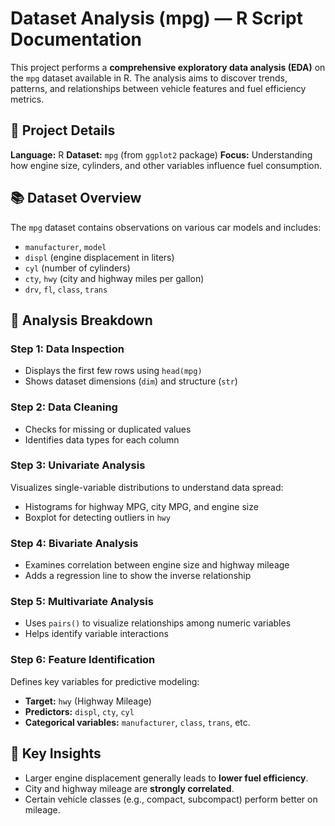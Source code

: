 #  Dataset Analysis (mpg) — R Script Documentation

This project performs a **comprehensive exploratory data analysis (EDA)** on the `mpg` dataset available in R. The analysis aims to discover trends, patterns, and relationships between vehicle features and fuel efficiency metrics.


## 🔧 Project Details

**Language:** R
**Dataset:** `mpg` (from `ggplot2` package)
**Focus:** Understanding how engine size, cylinders, and other variables influence fuel consumption.


## 📚 Dataset Overview

The `mpg` dataset contains observations on various car models and includes:

* `manufacturer`, `model`
* `displ` (engine displacement in liters)
* `cyl` (number of cylinders)
* `cty`, `hwy` (city and highway miles per gallon)
* `drv`, `fl`, `class`, `trans`

## 🧩 Analysis Breakdown

### Step 1: Data Inspection

* Displays the first few rows using `head(mpg)`
* Shows dataset dimensions (`dim`) and structure (`str`)

### Step 2: Data Cleaning

* Checks for missing or duplicated values
* Identifies data types for each column

### Step 3: Univariate Analysis

Visualizes single-variable distributions to understand data spread:

* Histograms for highway MPG, city MPG, and engine size
* Boxplot for detecting outliers in `hwy`

### Step 4: Bivariate Analysis

* Examines correlation between engine size and highway mileage
* Adds a regression line to show the inverse relationship

### Step 5: Multivariate Analysis

* Uses `pairs()` to visualize relationships among numeric variables
* Helps identify variable interactions

### Step 6: Feature Identification

Defines key variables for predictive modeling:

* **Target:** `hwy` (Highway Mileage)
* **Predictors:** `displ`, `cty`, `cyl`
* **Categorical variables:** `manufacturer`, `class`, `trans`, etc.


## 🎯 Key Insights

* Larger engine displacement generally leads to **lower fuel efficiency**.
* City and highway mileage are **strongly correlated**.
* Certain vehicle classes (e.g., compact, subcompact) perform better on mileage.







